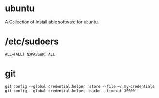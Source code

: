 # ubuntu
A Collection of Install able software for ubuntu.

# /etc/sudoers
```ALL=(ALL) NOPASSWD: ALL```


# git
```
git config --global credential.helper 'store --file ~/.my-credentials
git config --global credential.helper 'cache --timeout 30000'
```
